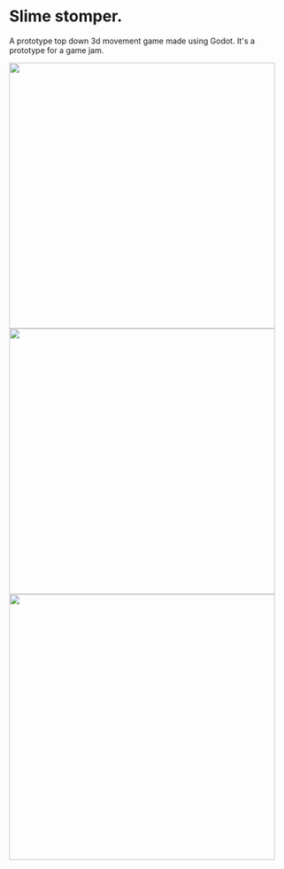 # Slime stomper.
A prototype top down 3d movement game made using Godot.
It's a prototype for a game jam.

<img src="https://i.imgur.com/C3AxtQe.jpg" width = "480"/>

<img src="https://i.imgur.com/bge0t3X.jpg" width = "480"/>

<img src="https://i.imgur.com/lcJEddd.jpg" width = "480"/>

